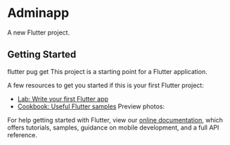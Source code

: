 # Adminapp

A new Flutter project.

## Getting Started
flutter pug get
This project is a starting point for a Flutter application.

A few resources to get you started if this is your first Flutter project:

- [Lab: Write your first Flutter app](https://flutter.dev/docs/get-started/codelab)
- [Cookbook: Useful Flutter samples](https://flutter.dev/docs/cookbook)
  Preview photos:
  
For help getting started with Flutter, view our
[online documentation](https://flutter.dev/docs), which offers tutorials,
samples, guidance on mobile development, and a full API reference.
